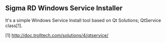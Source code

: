 Sigma RD Windows Service Installer
----------------------------------

It's a simple Windows Service Install tool based on Qt Solutions; QtService class[1]. 

[1] http://doc.trolltech.com/solutions/4/qtservice/
